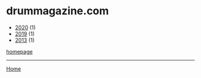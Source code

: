 # drummagazine.com

  * [2020](./drummagazine-com-2020.md) (1)
  * [2019](./drummagazine-com-2019.md) (1)
  * [2013](./drummagazine-com-2013.md) (1)

[homepage](https://drummagazine.com/)

----

[Home](../index.md)

